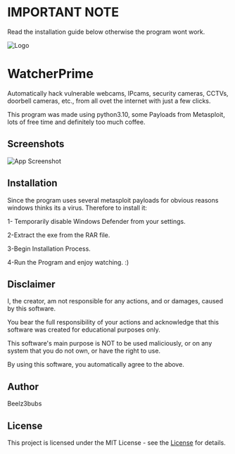# IMPORTANT NOTE
Read the installation guide below otherwise the program wont work.

![Logo](https://github.com/beelz3bubs/WatcherPrime/blob/main/Logo.jpg?raw=true)


# WatcherPrime

Automatically hack vulnerable webcams, IPcams, security cameras, CCTVs, doorbell cameras, etc., from all ovet the internet with just a few clicks. 

This program was made using python3.10, some Payloads from Metasploit, lots of free time and definitely too much coffee.


## Screenshots

![App Screenshot](https://github.com/beelz3bubs/WatcherPrime/blob/main/Screenshot.jpg?raw=true)


## Installation

Since the program uses several metasploit payloads for obvious reasons windows thinks its a virus.
Therefore to install it:

1- Temporarily disable Windows Defender from your settings.

2-Extract the exe from the RAR file.

3-Begin Installation Process.

4-Run the Program and enjoy watching. :)
## Disclaimer

I, the creator, am not responsible for any actions, and or damages, caused by this software.

You bear the full responsibility of your actions and acknowledge that this software was created for educational purposes only.

This software's main purpose is NOT to be used maliciously, or on any system that you do not own, or have the right to use.

By using this software, you automatically agree to the above.


## Author

Beelz3bubs

## License

This project is licensed under the MIT License - see the [License](https://github.com/beelz3bubs/WatcherPrime/blob/main/LICENSE) for details.


